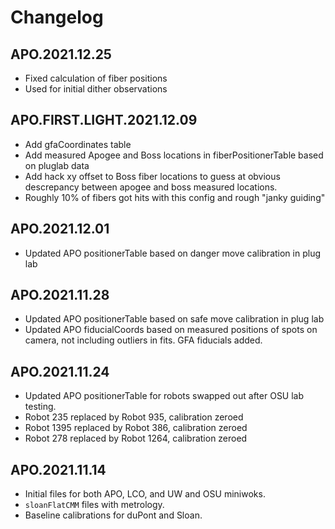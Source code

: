 # Changelog

## APO.2021.12.25
* Fixed calculation of fiber positions
* Used for initial dither observations

## APO.FIRST.LIGHT.2021.12.09
* Add gfaCoordinates table
* Add measured Apogee and Boss locations in fiberPositionerTable based on pluglab data
* Add hack xy offset to Boss fiber locations to guess at obvious descrepancy between apogee and boss measured locations.
* Roughly 10% of fibers got hits with this config and rough "janky guiding"

## APO.2021.12.01
* Updated APO positionerTable based on danger move calibration in plug lab

## APO.2021.11.28
* Updated APO positionerTable based on safe move calibration in plug lab
* Updated APO fiducialCoords based on measured positions of spots on camera, not including outliers in fits.  GFA fiducials added.

## APO.2021.11.24

* Updated APO positionerTable for robots swapped out after OSU lab testing.
* Robot 235 replaced by Robot 935, calibration zeroed
* Robot 1395 replaced by Robot 386, calibration zeroed
* Robot 278 replaced by Robot 1264, calibration zeroed


## APO.2021.11.14

* Initial files for both APO, LCO, and UW and OSU miniwoks.
* ``sloanFlatCMM`` files with metrology.
* Baseline calibrations for duPont and Sloan.
